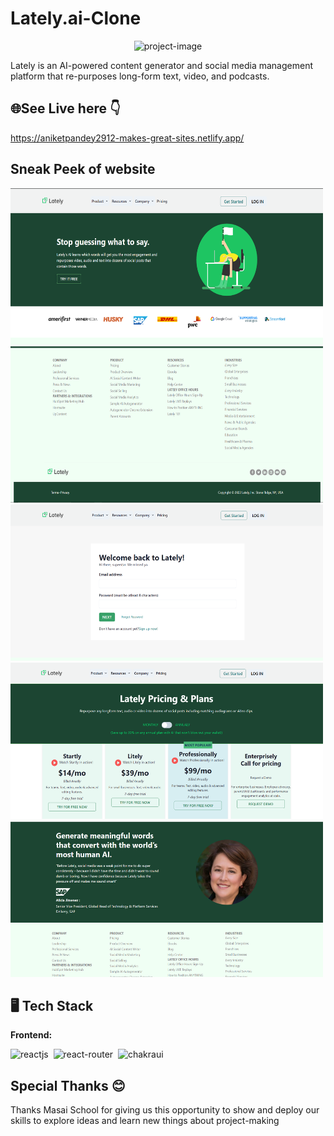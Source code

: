 # Lately.ai-Clone

<p align="center"><img src="https://global-uploads.webflow.com/5fd3c52ce5bc147a1f007ca4/5fd8f444e5106349b4570e0b_lately-nav-logo.svg" alt="project-image" width="300" height="150/"></p>


<p>Lately is an AI-powered content generator and social media management platform that re-purposes long-form text, video, and podcasts.</p>


<h2>🌐See Live here 👇</h2>

https://aniketpandey2912-makes-great-sites.netlify.app/

<h2>Sneak Peek of website</h2>


<img src="https://github.com/aniketpandey2912/Lately.ai-Clone/blob/main/my-app/src/screenshots/1.png?raw=true" alt="project-screenshot" width="500" height="250/">

<img src="https://github.com/aniketpandey2912/Lately.ai-Clone/blob/main/my-app/src/screenshots/2.png?raw=true" alt="project-screenshot" width="500" height="250/">


<img src="https://github.com/aniketpandey2912/Lately.ai-Clone/blob/main/my-app/src/screenshots/3.png?raw=true" alt="project-screenshot" width="500" height="250/">


<img src="https://github.com/aniketpandey2912/Lately.ai-Clone/blob/main/my-app/src/screenshots/4.png?raw=true" alt="project-screenshot" width="500" height="250/">


<img src="https://github.com/aniketpandey2912/Lately.ai-Clone/blob/main/my-app/src/screenshots/5.png?raw=true" alt="project-screenshot" width="500" height="250/">
  
## 🖥️ Tech Stack
**Frontend:**

![reactjs](https://img.shields.io/badge/React-20232A?style=for-the-badge&logo=react&logoColor=61DAFB)&nbsp;
![react-router](https://img.shields.io/badge/React_Router-CA4245?style=for-the-badge&logo=react-router&logoColor=white)&nbsp;
![chakraui](https://shields.io/badge/chakra--ui-black?logo=chakraui&style=for-the-badge)&nbsp;

<h2>Special Thanks 😊</h2>

<p>Thanks Masai School for giving us this opportunity to show and deploy our skills to explore ideas and learn new things about project-making </p>

